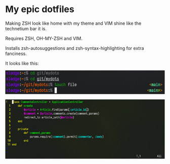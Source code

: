 # My epic dotfiles

Making ZSH look like home with my theme and VIM shine like the technetium bar it is.

Requires ZSH, OH-MY-ZSH and VIM.

Installs zsh-autosuggestions and zsh-syntax-highlighting for extra fanciness.

It looks like this:

![Prompt](./images/illprompt.png "The illest prompt")

![Vim](./images/illvim.png "The illest vimconfig")
